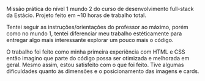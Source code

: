 Missão prática do nível 1 mundo 2 do curso de desenvolvimento full-stack da Estácio. Projeto feito em ~10 horas de trabalho total.

Tentei seguir as instruções/orientações do professor ao máximo, porém como no mundo 1, tentei diferenciar meu trabalho estéticamente para entregar algo mais interessante explorar um pouco mais o código.

O trabalho foi feito como minha primeira experiência com HTML e CSS então imagino que parte do código possa ser otimizada e melhorada em geral. Mesmo assim, estou satisfeito com o que foi feito. Tive algumas dificuldades quanto às dimensões e o posicionamento das imagens e cards.
